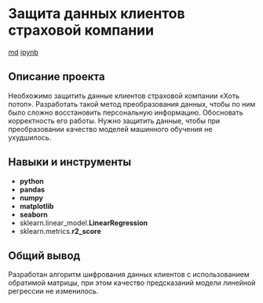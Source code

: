# Защита данных клиентов страховой компании

[md](https://github.com/VotinovAlS/Portfolio/blob/master/Yandex_Praktikum_Projects/10.Data_Encryption/README.md)     [ipynb](https://github.com/VotinovAlS/Portfolio/blob/master/Yandex_Praktikum_Projects/10.Data_Encryption/P10_Data_Encryption.ipynb)

## Описание проекта

Необхожимо защитить данные клиентов страховой компании «Хоть потоп». Разработать такой метод преобразования данных, чтобы по ним было сложно восстановить персональную информацию. Обосновать корректность его работы. Нужно защитить данные, чтобы при преобразовании качество моделей машинного обучения не ухудшилось.



## Навыки и инструменты

- **python**
- **pandas**
- **numpy**
- **matplotlib**
- **seaborn**
- sklearn.linear_model.**LinearRegression**
- sklearn.metrics.**r2_score**

## 

## Общий вывод

Разработан алгоритм шифрования данных клиентов с использованием обратимой матрицы, при этом качество предсказаний модели линейной регрессии не изменилось.